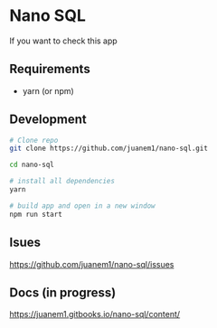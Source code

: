 # Nano SQL
If you want to check this app

## Requirements
* yarn (or npm)

## Development

``` bash
# Clone repo
git clone https://github.com/juanem1/nano-sql.git

cd nano-sql

# install all dependencies
yarn

# build app and open in a new window
npm run start
```

## Isues

https://github.com/juanem1/nano-sql/issues

## Docs (in progress)

https://juanem1.gitbooks.io/nano-sql/content/

